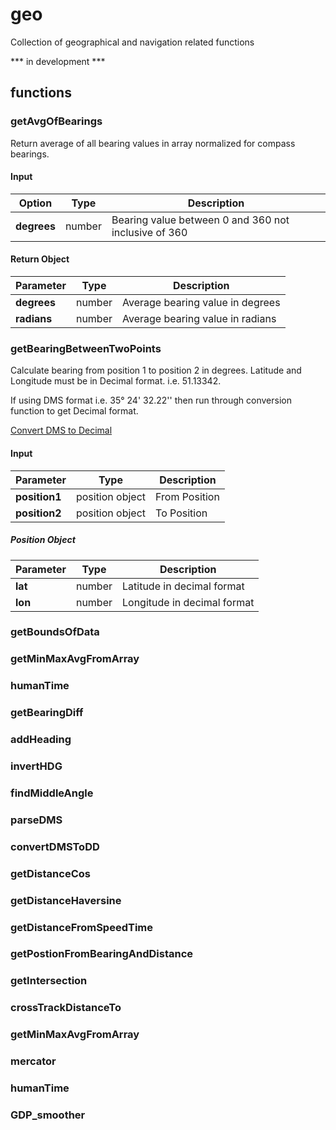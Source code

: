# geo
Collection of geographical and navigation related functions

*** in development ***

## functions


### getAvgOfBearings
Return average of all bearing values in array normalized for compass bearings. 

#### Input
| Option | Type | Description  | 
| --- | --- | --- |
| **degrees** | number | Bearing value between 0 and 360 not inclusive of 360 |

#### Return Object
| Parameter | Type | Description  | 
| --- | --- | --- |
| **degrees** | number | Average bearing value in degrees |
| **radians** | number | Average bearing value in radians |


### getBearingBetweenTwoPoints
Calculate bearing from position 1 to position 2 in degrees.  Latitude and Longitude must be in Decimal format.  i.e.  51.13342.  

If using  DMS format i.e. 35° 24' 32.22'' then run through conversion function to get Decimal format.

[Convert DMS to Decimal](#parsedms)

#### Input
| Parameter | Type | Description  | 
| --- | --- | --- |
| **position1** | position object | From Position |
| **position2** | position object | To Position |

##### Position Object

| Parameter | Type | Description  | 
| --- | --- | --- |
| **lat** | number | Latitude in decimal format |
| **lon** | number | Longitude in decimal format |


### getBoundsOfData
### getMinMaxAvgFromArray
### humanTime

### getBearingDiff
### addHeading
### invertHDG
### findMiddleAngle
### parseDMS
### convertDMSToDD
### getDistanceCos
### getDistanceHaversine
### getDistanceFromSpeedTime
### getPostionFromBearingAndDistance
### getIntersection
### crossTrackDistanceTo
### getMinMaxAvgFromArray
### mercator
### humanTime
### GDP_smoother
